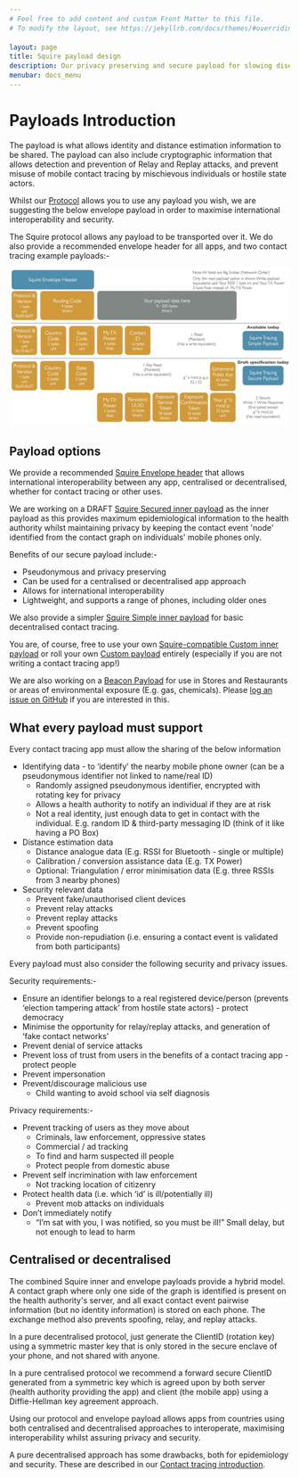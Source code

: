 ```yaml
---
# Feel free to add content and custom Front Matter to this file.
# To modify the layout, see https://jekyllrb.com/docs/themes/#overriding-theme-defaults

layout: page
title: Squire payload design
description: Our privacy preserving and secure payload for slowing disease spread
menubar: docs_menu
---
```


# Payloads Introduction

The payload is what allows identity and distance estimation information to be shared.
The payload can also include cryptographic information that allows detection and 
prevention of Relay and Replay attacks, and prevent misuse of mobile contact
tracing by mischievous individuals or hostile state actors.

Whilst our [Protocol](/protocol) allows you to use any payload you wish, we are
suggesting the below envelope payload in order to maximise international
interoperability and security.

The Squire protocol allows any payload to be transported over it. We do
also provide a recommended envelope header for all apps, and
two contact tracing example payloads:-

![Squire Payload Contents](/images/SquirePayloads.png)

## Payload options

We provide a recommended [Squire Envelope header](/payload/envelope) that allows
international interoperability between any app, centralised or decentralised,
whether for contact tracing or other uses.

We are working on a DRAFT [Squire Secured inner payload](/payload/secured) as the inner payload
as this provides maximum epidemiological information to the health authority whilst
maintaining privacy by keeping the contact event 'node' identified from the contact
graph on individuals' mobile phones only.

Benefits of our secure payload include:-
- Pseudonymous and privacy preserving
- Can be used for a centralised or decentralised app approach
- Allows for international interoperability
- Lightweight, and supports a range of phones, including older ones

We also provide a simpler [Squire Simple inner payload](/payload/simple) for basic
decentralised contact tracing.

You are, of course, free to use your own [Squire-compatible Custom inner payload](/payload/inner)
or roll your own [Custom payload](/payload/outer) entirely 
(especially if you are not writing a contact tracing app!)

We are also working on a [Beacon Payload](/payload/beacon) for use in Stores and Restaurants or areas of environmental exposure (E.g. gas, chemicals). Please 
[log an issue on GitHub](https://github.com/vmware/squire/issues) if you are interested in this.

## What every payload must support

Every contact tracing app must allow the sharing of the below information

- Identifying data - to ‘identify’ the nearby mobile phone owner (can be a pseudonymous identifier not linked to name/real ID)
  - Randomly assigned pseudonymous identifier, encrypted with rotating key for privacy
  - Allows a health authority to notify an individual if they are at risk
  - Not a real identity, just enough data to get in contact with the individual. E.g. random ID & third-party messaging ID (think of it like having a PO Box)
- Distance estimation data
  - Distance analogue data (E.g. RSSI for Bluetooth - single or multiple)
  - Calibration / conversion assistance data (E.g. TX Power)
  - Optional: Triangulation / error minimisation data (E.g. three RSSIs from 3 nearby phones)
- Security relevant data
  - Prevent fake/unauthorised client devices
  - Prevent relay attacks
  - Prevent replay attacks
  - Prevent spoofing
  - Provide non-repudiation (i.e. ensuring a contact event is validated from both participants)

Every payload must also consider the following security and privacy issues.

Security requirements:-
- Ensure an identifier belongs to a real registered device/person (prevents ‘election tampering attack’ from hostile state actors) - protect democracy
- Minimise the opportunity for relay/replay attacks, and generation of ‘fake contact networks’
- Prevent denial of service attacks
- Prevent loss of trust from users in the benefits of a contact tracing app - protect people
- Prevent impersonation
- Prevent/discourage malicious use
  - Child wanting to avoid school via self diagnosis

Privacy requirements:-
- Prevent tracking of users as they move about
  - Criminals, law enforcement, oppressive states
  - Commercial / ad tracking
  - To find and harm suspected ill people
  - Protect people from domestic abuse
- Prevent self incrimination with law enforcement
  - Not tracking location of citizenry
- Protect health data (i.e. which ‘id’ is ill/potentially ill)
  - Prevent mob attacks on individuals
- Don’t immediately notify
  - “I’m sat with you, I was notified, so you must be ill!”
Small delay, but not enough to lead to harm

## Centralised or decentralised

The combined Squire inner and envelope payloads provide a hybrid model.
A contact graph where only one side of the graph is identified is present
on the health authority's server, and all exact contact event pairwise information
(but no identity information) is stored on each phone. The exchange method
also prevents spoofing, relay, and replay attacks.

In a pure decentralised protocol, just generate the ClientID (rotation key)
using a symmetric master key that is only stored in the secure enclave
of your phone, and not shared with anyone.

In a pure centralised protocol we recommend a forward secure ClientID generated
from a symmetric key which is agreed upon by both server (health authority
providing the app) and client (the mobile app) using a Diffie-Hellman key
agreement approach.

Using our protocol and envelope payload allows apps from countries using
both centralised and decentralised approaches to interoperate, maximising
interoperability whilst assuring privacy and security.

A pure decentralised approach has some drawbacks, both for epidemiology and
security. These are described in our [Contact tracing introduction](/background).